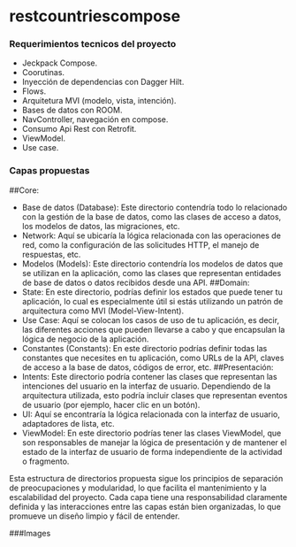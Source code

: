 # restcountriescompose
### Requerimientos tecnicos del proyecto

- Jeckpack Compose.
- Coorutinas.
- Inyección de dependencias con Dagger Hilt.
- Flows.
- Arquitetura MVI (modelo, vista, intención).
- Bases de datos con ROOM.
- NavController, navegación en compose.
- Consumo Api Rest con Retrofit.
- ViewModel.
- Use case.

### Capas propuestas

##Core:
- Base de datos (Database): Este directorio contendría todo lo relacionado con la gestión de la base de datos, como las clases de acceso a datos, los modelos de datos, las migraciones, etc.
- Network: Aquí se ubicaría la lógica relacionada con las operaciones de red, como la configuración de las solicitudes HTTP, el manejo de respuestas, etc.
- Modelos (Models): Este directorio contendría los modelos de datos que se utilizan en la aplicación, como las clases que representan entidades de base de datos o datos recibidos desde una API.
  ##Domain:
- State: En este directorio, podrías definir los estados que puede tener tu aplicación, lo cual es especialmente útil si estás utilizando un patrón de arquitectura como MVI (Model-View-Intent).
- Use Case: Aquí se colocan los casos de uso de tu aplicación, es decir, las diferentes acciones que pueden llevarse a cabo y que encapsulan la lógica de negocio de la aplicación.
- Constantes (Constants): En este directorio podrías definir todas las constantes que necesites en tu aplicación, como URLs de la API, claves de acceso a la base de datos, códigos de error, etc.
  ##Presentación:
- Intents: Este directorio podría contener las clases que representan las intenciones del usuario en la interfaz de usuario. Dependiendo de la arquitectura utilizada, esto podría incluir clases que representan eventos de usuario (por ejemplo, hacer clic en un botón).
- UI: Aquí se encontraría la lógica relacionada con la interfaz de usuario, adaptadores de lista, etc.
- ViewModel: En este directorio podrías tener las clases ViewModel, que son responsables de manejar la lógica de presentación y de mantener el estado de la interfaz de usuario de forma independiente de la actividad o fragmento.

Esta estructura de directorios propuesta sigue los principios de separación de preocupaciones y modularidad, lo que facilita el mantenimiento y la escalabilidad del proyecto. Cada capa tiene una responsabilidad claramente definida y las interacciones entre las capas están bien organizadas, lo que promueve un diseño limpio y fácil de entender.

###Images



